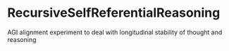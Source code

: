 # RecursiveSelfReferentialReasoning
AGI alignment experiment to deal with longitudinal stability of thought and reasoning
